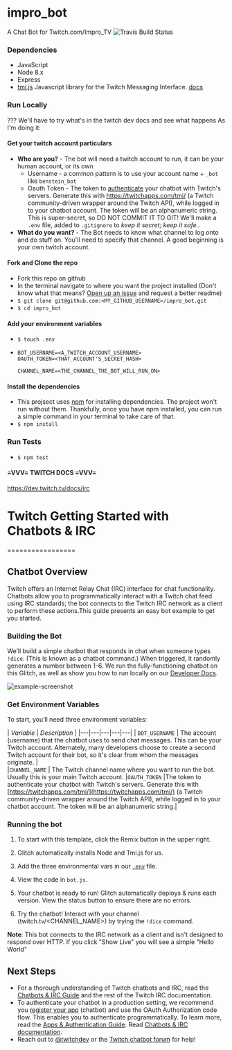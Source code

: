 # impro_bot
A Chat Bot for Twitch.com/Impro_TV
![Travis Build Status](https://api.travis-ci.com/IanDCarroll/impro_bot.svg?branch=master)

### Dependencies
- JavaScript
- Node 8.x
- Express
- [tmi.js](https://github.com/tmijs/tmi.js) Javascript library for the Twitch Messaging Interface. [docs](https://github.com/tmijs/docs/tree/gh-pages/_posts)

### Run Locally
??? We'll have to try what's in the twitch dev docs and see what happens
As I'm doing it:

#### Get your twitch account particulars
- __Who are you?__ -
  The bot will need a twitch account to run, it can be your human account, or its own
  - Username -
    a common pattern is to use your account name + `_bot` like `benstein_bot`
  - Oauth Token -
    The token to [authenticate](https://dev.twitch.tv/docs/authentication) your chatbot with Twitch's servers. Generate this with https://twitchapps.com/tmi/
    (a Twitch community-driven wrapper around the Twitch API), while logged in to your chatbot account.
    The token will be an alphanumeric string. This is super-secret, so DO NOT COMMIT IT TO GIT!
    We'll make a `.env` file, added to `.gitignore` to _keep it secret; keep it safe._.
- __What do you want?__ -
  The Bot needs to know what channel to log onto and do stuff on. You'll need to specify that channel.
  A good beginning is your own twitch account.
  
#### Fork and Clone the repo
- Fork this repo on github
- In the terminal navigate to where you want the project installed 
  (Don't know what that means? [Open up an issue](https://github.com/IanDCarroll/impro_bot/issues) and request a better readme)
- `$ git clone git@github.com:<MY_GITHUB_USERNAME>/impro_bot.git`
- `$ cd impro_bot`

#### Add your environment variables
- `$ touch .env`
- ```
  BOT_USERNAME=<A_TWITCH_ACCOUNT_USERNAME>
  OAUTH_TOKEN=<THAT_ACCOUNT'S_SECRET_HASH>

  CHANNEL_NAME=<THE_CHANNEL_THE_BOT_WILL_RUN_ON>
  ```
  
#### Install the dependencies
- This projsect uses [npm](https://www.npmjs.com/get-npm) for installing dependencies. 
  The project won't run without them. 
  Thankfully, once you have npm installed, you can run a simple command in your terminal to take care of that.
- `$ npm install`

### Run Tests
- `$ npm test`

#### =VVV= TWITCH DOCS =VVV=
https://dev.twitch.tv/docs/irc

# Twitch Getting Started with Chatbots & IRC
=================

## Chatbot Overview

Twitch offers an Internet Relay Chat (IRC) interface for chat functionality. Chatbots allow you to programmatically interact with a Twitch chat feed using IRC standards; the bot connects to the Twitch IRC network as a client to perform these actions.This guide presents an easy bot example to get you started.

### Building the Bot

We’ll build a simple chatbot that responds in chat when someone types `!dice`. (This is known as a chatbot command.) When triggered, it randomly generates a number between 1-6. We run the fully-functioning chatbot on this Glitch,  as well as show you how to run locally on our [Developer Docs](https://dev.twitch.tv/docs/irc/).

![example-screenshot](https://cdn.glitch.com/1e2f7667-2601-49f0-af69-ba4f114185fe%2Fchatbots-1.png?1545680331607)



### Get Environment Variables

To start, you’ll need three environment variables:
 
| *Variable*  | *Description*   |
|---|---|---|---|---|
| `BOT_USERNAME`  |  The account (username) that the chatbot uses to send chat messages. This can be your Twitch account. Alternately, many developers choose to create a second Twitch account for their bot, so it's clear from whom the messages originate. |  
|`CHANNEL_NAME`   |  The Twitch channel name where you want to run the bot. Usually this is your main Twitch account.
|`OAUTH_TOKEN`   |The token to authenticate your chatbot with Twitch's servers. Generate this with [https://twitchapps.com/tmi/](https://twitchapps.com/tmi/) (a Twitch community-driven wrapper around the Twitch API), while logged in to your chatbot account. The token will be an alphanumeric string.|  

### Running the bot


1. To start with this template, click the Remix button in the upper right. 

2. Glitch automatically installs Node and Tmi.js for us.

3. Add the three environmental vars in our [`.env`](https://glitch.com/edit/#!/twitch-chatbot?path=.env:1:0) file.

4. View the code in `bot.js`. 

5. Your chatbot is ready to run! Glitch automatically deploys & runs each version. View the status button to ensure there are no errors. 

6. Try the chatbot! Interact with your channel (twitch.tv/<CHANNEL_NAME>) by trying  the `!dice` command. 

**Note**: This bot connects to the IRC network as a client and isn't designed to respond over HTTP. If you click "Show Live" you will see a simple "Hello World"


## Next Steps

* For a thorough understanding of Twitch chatbots and IRC, read the [Chatbots & IRC Guide](https://dev.twitch.tv/docs/irc/guide/) and the rest of the Twitch IRC documentation. 
* To authenticate your chatbot in a production setting, we recommend you [register your app](https://dev.twitch.tv/docs/authentication/#registration) (chatbot) and use the OAuth Authorization code flow. This enables you to authenticate programmatically. To learn more, read the [Apps & Authentication Guide](https://dev.twitch.tv/docs/authentication/).
Read [Chatbots & IRC documentation](https://dev.twitch.tv/docs/irc/guide/).
* Reach out to [@twitchdev](https://twitter.com/twitchdev) or the [Twitch chatbot forum](https://discuss.dev.twitch.tv/c/chat) for help!

